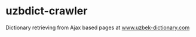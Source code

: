 uzbdict-crawler
===============

Dictionary retrieving from Ajax based pages at www.uzbek-dictionary.com
